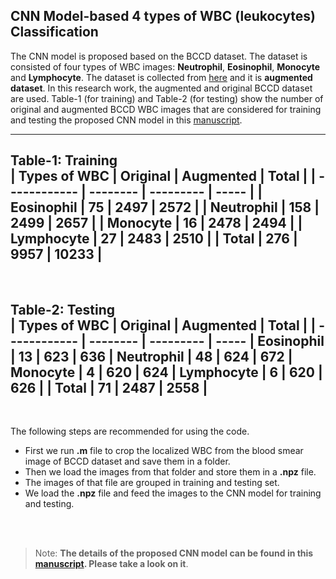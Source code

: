 ## CNN Model-based 4 types of WBC (leukocytes) Classification
The CNN model is proposed based on the BCCD dataset. The dataset is consisted of four types of WBC images: __Neutrophil__, __Eosinophil__, __Monocyte__ and __Lymphocyte__. The dataset is collected from [here](https://www.kaggle.com/paultimothymooney/blood-cells/, "Blood Cell Images") and it is __augmented dataset__. In this research work, the augmented and original BCCD dataset are used. Table-1 (for training) and Table-2 (for testing) show the number of original and augmented BCCD WBC images that are considered for training and testing the proposed CNN model in this [manuscript](https://www.sciencedirect.com/science/article/abs/pii/S0957417420300373 "An Automatic Nucleus Segmentation and CNN Model based Classification Method of White Blood Cell").

---
Table-1: __Training__
<br>
| Types of WBC | Original | Augmented | Total |
| ------------ | -------- | --------- | ----- |
| Eosinophil	  | 75       | 2497      | 2572  |
| Neutrophil	  | 158      | 2499      | 2657  |
| Monocyte	    | 16       | 2478      | 2494  |
| Lymphocyte	  | 27       | 2483      | 2510  |
| __Total__    | 276      | 9957      | 10233 |
---
<br>

Table-2: __Testing__
<br>
| Types of WBC | Original | Augmented | Total |
| ------------ | -------- | --------- | ----- |
Eosinophil	    | 13       | 623       | 636   | 
Neutrophil	    | 48       | 624       | 672   |
Monocyte	      | 4        | 620       | 624   |
Lymphocyte	    | 6        | 620       | 626   |
| __Total__    | 71       | 2487      | 2558  |
---
<br>

The following steps are recommended for using the code. 
- First we run __.m__ file to crop the localized WBC from the blood smear image of BCCD dataset and save them in a folder.
- Then we load the images from that folder and store them in a __.npz__ file.
- The images of that file are grouped in training and testing set.
- We load the __.npz__ file and feed the images to the CNN model for training and testing.
<br>
<br>

>Note: __The details of the proposed CNN model can be found in this [manuscript](https://www.sciencedirect.com/science/article/abs/pii/S0957417420300373 "An Automatic Nucleus Segmentation and CNN Model based Classification Method of White Blood Cell"). Please take a look on it__.